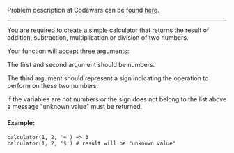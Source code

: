 Problem description at Codewars can be found
[here](https://www.codewars.com/kata/5810085c533d69f4980001cf/train/python).

-------------

You are required to create a simple calculator that returns the result of addition, subtraction,
multiplication or division of two numbers.
<br>

Your function will accept three arguments:

The first and second argument should be numbers.

The third argument should represent a sign indicating the operation to perform on these two numbers.
<br>

if the variables are not numbers or the sign does not belong to the list above a message "unknown
value" must be returned.
<br>

#### Example:
```
calculator(1, 2, '+') => 3
calculator(1, 2, '$') # result will be "unknown value"
```
